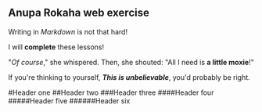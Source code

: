 ## Anupa Rokaha web exercise

Writing in _Markdown_ is not that hard!

I will **complete** these lessons!

"_Of course_," she whispered. Then, she shouted: "All I need is **a little moxie**!"

If you're thinking to yourself, _**This is unbelievable**_, you'd probably be right.

#Header one
##Header two
###Header three
####Header four
#####Header five
######Header six

